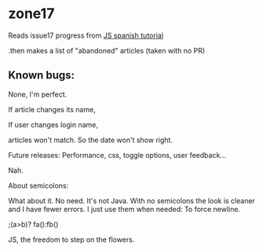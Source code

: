 # zone17

Reads issue17 progress from [JS spanish tutorial](https://github.com/javascript-tutorial/es.javascript.info/issues/17)

.then makes a list of "abandoned" articles  (taken with no PR)




## Known bugs:

None, I'm perfect.

If article changes its name,

If user changes login name,

articles won't match. So the date won't show right.


Future releases: Performance, css, toggle options, user feedback...

Nah.


About semicolons:

What about it. No need.
It's not Java. With no semicolons the look is cleaner and I have fewer errors.
I just use them when needed: To force newline.

;(a>b)? fa():fb()  

JS, the freedom to step on the flowers.
